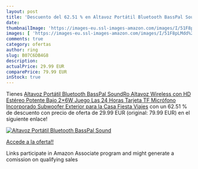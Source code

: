 ```yaml
---
layout: post
title: 'Descuento del 62.51 % en Altavoz Portátil Bluetooth BassPal Sound'
date: 
thumbnailImage: 'https://images-eu.ssl-images-amazon.com/images/I/51F8pLMdd%2BL._SL200_.jpg'
images: [ 'https://images-eu.ssl-images-amazon.com/images/I/51F8pLMdd%2BL._SL200_.jpg' ]
comments: true
category: ofertas
author: ring
slug: B07C6DB4G8
description:
actualPrice: 29.99 EUR
comparePrice: 79.99 EUR
inStock: true
---
```


Tienes [Altavoz Portátil Bluetooth BassPal SoundRo  Altavoz Wireless con HD Estéreo  Potente Bajo  2×6W  Juego Las 24 Horas  Tarjeta TF  Micrófono Incorporado  Subwoofer Exterior para la Casa  Fiesta  Viajes](https://www.amazon.es/dp/B07C6DB4G8/?tag=tolees-21) con un 62.51 % de descuento con precio de oferta de 29.99 EUR (original: 79.99 EUR) en el siguiente enlace!

[![Altavoz Portátil Bluetooth BassPal Sound](https://images-eu.ssl-images-amazon.com/images/I/51F8pLMdd%2BL._SL200_.jpg)](https://www.amazon.es/dp/B07C6DB4G8/?tag=tolees-21)

[Accede a la oferta!!](https://www.amazon.es/dp/B07C6DB4G8/?tag=tolees-21)

Links participate in Amazon Associate program and might generate a comission on qualifying sales



